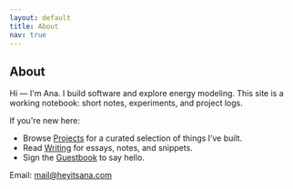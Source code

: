 ```yaml
---
layout: default
title: About
nav: true
---
```


## About

Hi — I'm Ana. I build software and explore energy modeling. This site is a working notebook: short notes, experiments, and project logs.

If you're new here:

- Browse [Projects](/projects/) for a curated selection of things I’ve built.
- Read [Writing](/writing/) for essays, notes, and snippets.
- Sign the [Guestbook](/guestbook/) to say hello.

Email: [mail@heyitsana.com](mailto:mail@heyitsana.com)
